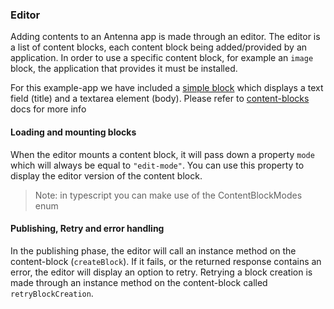 ### Editor
Adding contents to an Antenna app is made through an editor.
The editor is a list of content blocks, each content block being
added/provided by an application. In order to use a specific content block,
for example an `image` block, the application that provides it must be installed.

For this example-app we have included a 
[simple block](../src/content-blocks/text-with-title/text-block-editor.tsx) 
which displays a text field (title) and a textarea element (body). 
Please refer to [content-blocks](./CONTENT_BLOCKS.md) docs for more info

#### Loading and mounting blocks
When the editor mounts a content block, it will pass down a property `mode` 
which will always be equal to `"edit-mode"`. You can use this property to display 
the editor version of the content block.

> Note: in typescript you can make use of the ContentBlockModes enum

#### Publishing, Retry and error handling
In the publishing phase, the editor will call an instance method on the 
content-block (`createBlock`). If it fails, or the returned response contains 
an error, the editor will display an option to retry. Retrying a block creation 
is made through an instance method on the content-block called `retryBlockCreation`.
